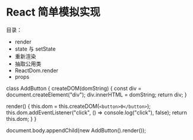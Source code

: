 # React 简单模拟实现

目录：
* render
* state 与 setState
* 重新渲染
* 抽取公用类
* ReactDom.render
* props


class AddButton {
  createDOM(domString) {
    const div = document.createElement("div");
    div.innerHTML = domString;
    return div;
  }

  render() {
    this.dom = this.createDOM(`<button>0</button>`);
    this.dom.addEventListener("click", () => console.log("click"), false);
    return this.dom;
  }
}

document.body.appendChild(new AddButton().render());